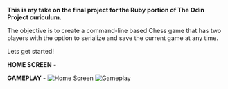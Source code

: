 **This is my take on the final project for the Ruby portion of The Odin Project curiculum.** 

The objective is to create a command-line based Chess game that has two players with the option to serialize and save the current game at any time. 

Lets get started! 

**HOME SCREEN** - 
              

**GAMEPLAY** - 
![Home Screen](https://i.imgur.com/Z1n0eDx.png)
![Gameplay](https://i.imgur.com/HP11lIU.png)

